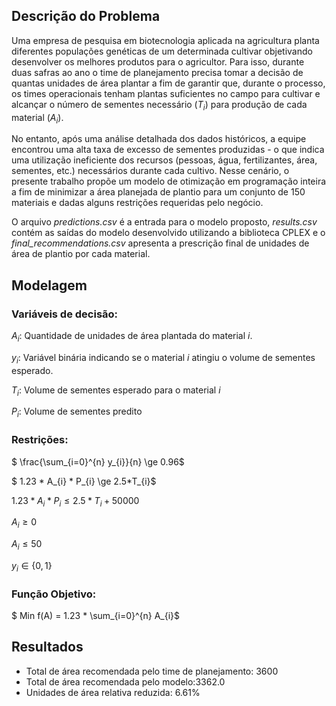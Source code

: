 ## Descrição do Problema

Uma empresa de pesquisa em biotecnologia aplicada na agricultura planta diferentes populações genéticas de um determinada cultivar objetivando desenvolver os melhores produtos para o agricultor. Para isso, durante duas safras ao ano o time de planejamento precisa tomar a decisão de quantas unidades de área plantar a fim de garantir que, durante o processo, os times operacionais tenham plantas suficientes no campo para cultivar e alcançar o número de sementes necessário ($T_{i}$) para produção de cada material ($A_{i}$).

No entanto, após uma análise detalhada dos dados históricos, a equipe encontrou uma alta taxa de excesso de sementes produzidas - o que indica uma utilização ineficiente dos recursos (pessoas, água, fertilizantes, área, sementes, etc.) necessários durante cada cultivo. Nesse cenário, o presente trabalho propõe um modelo de otimização em programação inteira a fim de minimizar a área planejada de plantio para um conjunto de 150 materiais e dadas alguns restrições requeridas pelo negócio.

O arquivo *predictions.csv* é a entrada para o modelo proposto, *results.csv* contém as saídas do modelo desenvolvido utilizando a biblioteca CPLEX e o *final_recommendations.csv* apresenta a prescrição final de unidades de área de plantio por cada material.

## Modelagem

### Variáveis de decisão:

$A_{i}$: Quantidade de unidades de área plantada do material $i$.

$y_{i}$: Variável binária indicando se o material $i$ atingiu o volume de sementes esperado.

$T_{i}$: Volume de sementes esperado para o material $i$

$P_{i}$: Volume de sementes predito

### Restrições:

$ \frac{\sum_{i=0}^{n} y_{i}}{n} \ge 0.96$

$ 1.23 * A_{i} * P_{i} \ge 2.5*T_{i}$

$1.23 * A_{i} * P_{i} \le 2.5*T_{i} + 50000$

$A_{i} \ge 0$

$A_{i} \le 50$

$y_{i} \in \{0,1\}$

### Função Objetivo:

$ Min f(A) = 1.23 * \sum_{i=0}^{n} A_{i}$

## Resultados

* Total de área recomendada pelo time de planejamento: 3600
* Total de área recomendada pelo modelo:3362.0
* Unidades de área relativa reduzida: 6.61%